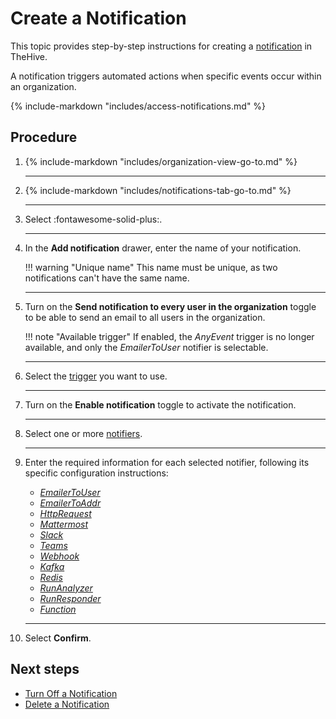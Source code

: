 # Create a Notification

This topic provides step-by-step instructions for creating a [notification](about-notifications.md) in TheHive.

A notification triggers automated actions when specific events occur within an organization.

{% include-markdown "includes/access-notifications.md" %}

<h2>Procedure</h2>

1. {% include-markdown "includes/organization-view-go-to.md" %}

    ---

2. {% include-markdown "includes/notifications-tab-go-to.md" %}

    ---

3. Select :fontawesome-solid-plus:.

    ---

4. In the **Add notification** drawer, enter the name of your notification.

    !!! warning "Unique name"
        This name must be unique, as two notifications can't have the same name.

    ---

5. Turn on the **Send notification to every user in the organization** toggle to be able to send an email to all users in the organization.

    !!! note "Available trigger"
        If enabled, the *AnyEvent* trigger is no longer available, and only the *EmailerToUser* notifier is selectable.

    ---

6. Select the [trigger](about-notifications.md#triggers) you want to use.

    ---

7. Turn on the **Enable notification** toggle to activate the notification.

    ---

8. Select one or more [notifiers](about-notifications.md#notifiers).

    ---

9. Enter the required information for each selected notifier, following its specific configuration instructions:

    * [*EmailerToUser*](notifiers/email-to-users.md)
    * [*EmailerToAddr*](notifiers/email-to-addr.md)
    * [*HttpRequest*](notifiers/http-request.md)
    * [*Mattermost*](notifiers/mattermost.md)
    * [*Slack*](notifiers/slack.md)
    * [*Teams*](notifiers/teams.md)
    * [*Webhook*](notifiers/webhook.md)
    * [*Kafka*](notifiers/kafka.md)
    * [*Redis*](notifiers/redis.md)
    * [*RunAnalyzer*](notifiers/analyzers.md)
    * [*RunResponder*](notifiers/responders.md)
    * [*Function*](notifiers/function.md)

    ---

10. Select **Confirm**.

<h2>Next steps</h2>

* [Turn Off a Notification](turn-off-a-notification.md)
* [Delete a Notification](delete-a-notification.md)